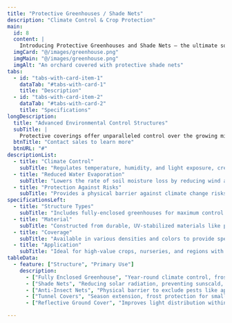 ```yaml
---
title: "Protective Greenhouses / Shade Nets"
description: "Climate Control & Crop Protection" 
main:
  id: 8
  content: |
    Introducing Protective Greenhouses and Shade Nets – the ultimate solution for shielding your orchard from environmental volatility. These partial or full coverings are engineered to protect trees from extreme weather, hail, pests, and excessive sunlight, creating a stable growing environment.
  imgCard: "@/images/greenhouse.png"
  imgMain: "@/images/greenhouse.png"
  imgAlt: "An orchard covered with protective shade nets"
tabs:
  - id: "tabs-with-card-item-1"
    dataTab: "#tabs-with-card-1"
    title: "Description"
  - id: "tabs-with-card-item-2"
    dataTab: "#tabs-with-card-2"
    title: "Specifications"
longDescription:
  title: "Advanced Environmental Control Structures"
  subTitle: |
    Protective coverings offer unparalleled control over the growing microclimate, making them an essential tool for modern agriculture. By mitigating risks from unpredictable weather and pests, you can ensure higher quality yields and operational consistency.
  btnTitle: "Contact sales to learn more"
  btnURL: "#"
descriptionList:
  - title: "Climate Control"
    subTitle: "Regulates temperature, humidity, and light exposure, creating optimal growing conditions and protecting against frost or heat stress."
  - title: "Reduced Water Evaporation"
    subTitle: "Lowers the rate of soil moisture loss by reducing wind and direct sun exposure, leading to significant water savings."
  - title: "Protection Against Risks"
    subTitle: "Provides a physical barrier against climate change risks like intense hail, strong winds, and certain airborne pests."
specificationsLeft:
  - title: "Structure Types"
    subTitle: "Includes fully-enclosed greenhouses for maximum control and overhead shade nets for targeted protection."
  - title: "Material"
    subTitle: "Constructed from durable, UV-stabilized materials like polyethylene films or high-density woven nets."
  - title: "Coverage"
    subTitle: "Available in various densities and colors to provide specific levels of shading and protection tailored to crop needs."
  - title: "Application"
    subTitle: "Ideal for high-value crops, nurseries, and regions with harsh or unpredictable weather conditions."
tableData:
  - feature: ["Structure", "Primary Use"]
    description:
      - ["Fully Enclosed Greenhouse", "Year-round climate control, frost prevention, pest exclusion."]
      - ["Shade Nets", "Reducing solar radiation, preventing sunscald, hail protection."]
      - ["Anti-Insect Nets", "Physical barrier to exclude pests like aphids and fruit flies."]
      - ["Tunnel Covers", "Season extension, frost protection for smaller-scale plantings."]
      - ["Reflective Ground Cover", "Improves light distribution within the canopy and enhances fruit color."]

---
```

